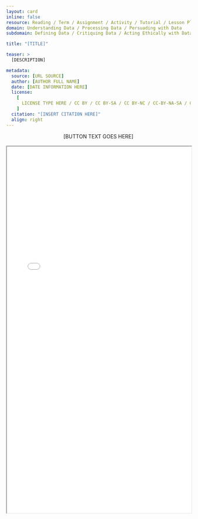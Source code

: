```yaml
---
layout: card
inline: false
resource: Reading / Term / Assignment / Activity / Tutorial / Lesson Plan / Dataset / Example of Data Advocacy
domain: Understanding Data / Processing Data / Persuading with Data
subdomain: Defining Data / Critiquing Data / Acting Ethically with Data / Advocating with Data / Collecting Data / Organizing and Cleaning Data / Analyzing Data / Storing and Preserving Data / Making Claims with Data / Visualizing Data / Mapping Data / Telling Stories with Data

title: "[TITLE]"

teaser: >
  [DESCRIPTION]

metadata:
  source: [URL SOURCE]
  author: [AUTHOR FULL NAME]
  date: [DATE INFORMATION HERE]
  license:
    [
      LICENSE TYPE HERE / CC BY / CC BY-SA / CC BY-NC / CC-BY-NA-SA / CC BY-ND / CC BY-NC-ND / CC0,
    ]
  citation: "[INSERT CITATION HERE]"
  align: right
---
```


<link rel="stylesheet" href="https://cdn.jsdelivr.net/npm/@shoelace-style/shoelace@2.5.2/cdn/themes/light.css" />
<script type="module" src="https://cdn.jsdelivr.net/npm/@shoelace-style/shoelace@2.5.2/cdn/shoelace.js" ></script>

<div>
  <center>
  <sl-button-group label="Alignment">
  <sl-button href="https://markcarrigan.net/2016/09/12/the-history-of-data-as-rhetoric/">[BUTTON TEXT GOES HERE]</sl-button>
  </sl-button-group>
</center>
</div>

<br>

<iframe width="100%" height="1000" src="[SOURCE LINK GOES HERE]" allowfullscreen>iFrame HERE</iframe>
